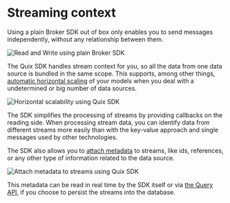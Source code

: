 # Streaming context

Using a plain Broker SDK out of box only enables you to send messages
independently, without any relationship between them.

![Read and Write using plain Broker SDK](../images/PlainBrokerMessaging.png)

The Quix SDK handles stream context for you, so all the data from one
data source is bundled in the same scope. This supports, among other
things, [automatic horizontal
scaling](horizontal-scaling.md) of your models when you
deal with a undetermined or big number of data sources.

![Horizontal scalability using Quix SDK](../images/QuixSdkScaling.png)

The SDK simplifies the processing of streams by providing callbacks on
the reading side. When processing stream data, you can identify data
from different streams more easily than with the key-value approach and
single messages used by other technologies.

The SDK also allows you to [attach
metadata](/write/#create_attach_to_a_stream) to streams, like ids,
references, or any other type of information related to the data source.

![Attach metadata to streams using Quix SDK](../images/QuixSdkMetadata.png)

This metadata can be read in real time by the SDK itself or via [the
Query API](/apis/data-catalogue-api/intro/), if you choose to
persist the streams into the database.
